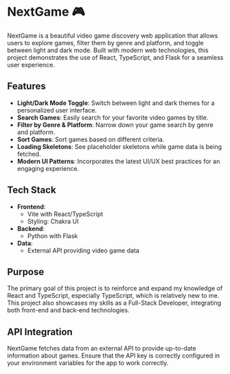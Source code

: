 # NextGame 🎮

NextGame is a beautiful video game discovery web application that allows users to explore games, filter them by genre and platform, and toggle between light and dark mode. Built with modern web technologies, this project demonstrates the use of React, TypeScript, and Flask for a seamless user experience.

## Features

- **Light/Dark Mode Toggle**: Switch between light and dark themes for a personalized user interface.
- **Search Games**: Easily search for your favorite video games by title.
- **Filter by Genre & Platform**: Narrow down your game search by genre and platform.
- **Sort Games**: Sort games based on different criteria.
- **Loading Skeletons**: See placeholder skeletons while game data is being fetched.
- **Modern UI Patterns**: Incorporates the latest UI/UX best practices for an engaging experience.

## Tech Stack

- **Frontend**:
  - Vite with React/TypeScript
  - Styling: Chakra UI
- **Backend**:
  - Python with Flask
- **Data**:
  - External API providing video game data

## Purpose

The primary goal of this project is to reinforce and expand my knowledge of React and TypeScript, especially TypeScript, which is relatively new to me. This project also showcases my skills as a Full-Stack Developer, integrating both front-end and back-end technologies.

## API Integration

NextGame fetches data from an external API to provide up-to-date information about games. Ensure that the API key is correctly configured in your environment variables for the app to work correctly.
